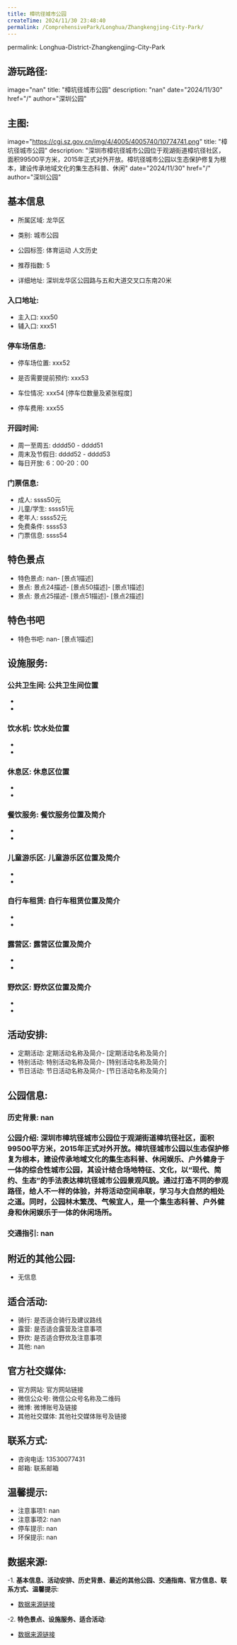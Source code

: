 ```yaml
---
title: 樟坑径城市公园
createTime: 2024/11/30 23:48:40
permalink: /ComprehensivePark/Longhua/Zhangkengjing-City-Park/
---
```

permalink: Longhua-District-Zhangkengjing-City-Park
## 游玩路径:
image="nan"
title: "樟坑径城市公园"
description: "nan"
date="2024/11/30"
href="/"
author="深圳公园"
## 主图:
image="https://cgj.sz.gov.cn/img/4/4005/4005740/10774741.png"
title: "樟坑径城市公园"
description: "深圳市樟坑径城市公园位于观湖街道樟坑径社区，面积99500平方米，2015年正式对外开放。樟坑径城市公园以生态保护修复为根本，建设传承地域文化的集生态科普、休闲"
date="2024/11/30"
href="/"
author="深圳公园"
## 基本信息

- 所属区域: 龙华区

- 类别: 城市公园

- 公园标签: 体育运动 人文历史

- 推荐指数: 5

- 详细地址: 深圳龙华区公园路与五和大道交叉口东南20米

### 入口地址:
- 主入口: xxx50
- 辅入口: xxx51
### 停车场信息:
- 停车场位置: xxx52

- 是否需要提前预约: xxx53

- 车位情况: xxx54 [停车位数量及紧张程度]

- 停车费用: xxx55

### 开园时间:
- 周一至周五: dddd50 - dddd51
- 周末及节假日: dddd52 - dddd53
- 每日开放: 6：00-20：00

### 门票信息:
- 成人: ssss50元
- 儿童/学生: ssss51元
- 老年人: ssss52元
- 免费条件: ssss53
- 门票信息: ssss54
## 特色景点
- 特色景点: nan- [景点1描述]
- 景点: 景点24描述- [景点50描述]- [景点1描述]
- 景点: 景点25描述- [景点51描述]- [景点2描述]
## 特色书吧
- 特色书吧: nan- [景点1描述]
## 设施服务:
### 公共卫生间: 公共卫生间位置
- 
- 
### 饮水机: 饮水处位置
- 
- 
### 休息区: 休息区位置
- 
- 
### 餐饮服务: 餐饮服务位置及简介
- 
- 
### 儿童游乐区: 儿童游乐区位置及简介
- 
- 
### 自行车租赁: 自行车租赁位置及简介
- 
- 
### 露营区: 露营区位置及简介
- 
- 
### 野炊区: 野炊区位置及简介

- 
- 
## 活动安排:
- 定期活动: 定期活动名称及简介- [定期活动名称及简介]
- 特别活动: 特别活动名称及简介- [特别活动名称及简介]
- 节日活动: 节日活动名称及简介- [节日活动名称及简介]
## 公园信息:
### 历史背景: nan
### 公园介绍: 深圳市樟坑径城市公园位于观湖街道樟坑径社区，面积99500平方米，2015年正式对外开放。樟坑径城市公园以生态保护修复为根本，建设传承地域文化的集生态科普、休闲娱乐、户外健身于一体的综合性城市公园，其设计结合场地特征、文化，以“现代、简约、生态”的手法表达樟坑径城市公园景观风貌。通过打造不同的参观路径，给人不一样的体验，并将活动空间串联，学习与大自然的相处之道。同时，公园林木繁茂、气候宜人，是一个集生态科普、户外健身和休闲娱乐于一体的休闲场所。
### 交通指引: nan

## 附近的其他公园:
- 无信息

## 适合活动:
- 骑行: 是否适合骑行及建议路线
- 露营: 是否适合露营及注意事项
- 野炊: 是否适合野炊及注意事项
- 其他: nan

## 官方社交媒体:
- 官方网站: 官方网站链接
- 微信公众号: 微信公众号名称及二维码
- 微博: 微博账号及链接
- 其他社交媒体: 其他社交媒体账号及链接

## 联系方式:
- 咨询电话: 13530077431
- 邮箱: 联系邮箱

## 温馨提示:
- 注意事项1: nan
- 注意事项2: nan
- 停车提示: nan
- 环保提示: nan

## 数据来源:
-1. **基本信息、活动安排、历史背景、最近的其他公园、交通指南、官方信息、联系方式、温馨提示**:
- [数据来源链接](https://cgj.sz.gov.cn/xsmh/gysz/csgy/content/post_10774741.html)

-2. **特色景点、设施服务、适合活动**:
- [数据来源链接](https://cgj.sz.gov.cn/xsmh/gysz/csgy/content/post_10774741.html)

